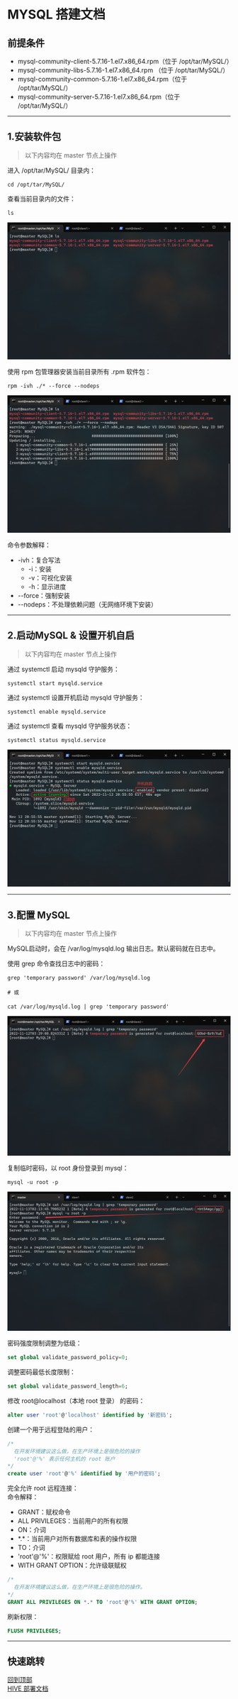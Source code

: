 # <span id="top">MYSQL 搭建文档</span>

## 前提条件
- mysql-community-client-5.7.16-1.el7.x86_64.rpm（位于 /opt/tar/MySQL/）
- mysql-community-libs-5.7.16-1.el7.x86_64.rpm  （位于 /opt/tar/MySQL/）
- mysql-community-common-5.7.16-1.el7.x86_64.rpm（位于 /opt/tar/MySQL/）
- mysql-community-server-5.7.16-1.el7.x86_64.rpm（位于 /opt/tar/MySQL/）

---

## 1.安装软件包
> 以下内容均在 master 节点上操作

进入 /opt/tar/MySQL/ 目录内：
``` shell
cd /opt/tar/MySQL/
```

查看当前目录内的文件：
``` shell
ls
```
![软件包列表](./images/2_1.png)

使用 rpm 包管理器安装当前目录所有 .rpm 软件包：
``` shell
rpm -ivh ./* --force --nodeps
```
![安装结果](./images/2_2.png)

命令参数解释：  
* -ivh：复合写法   
  * -i：安装
  * -v：可视化安装
  * -h：显示进度
* --force：强制安装
* --nodeps：不处理依赖问题（无网络环境下安装）

---

## 2.启动MySQL & 设置开机自启
> 以下内容均在 master 节点上操作

通过 systemctl 启动 mysqld 守护服务：
``` shell
systemctl start mysqld.service
```

通过 systemctl 设置开机启动 mysqld 守护服务：
``` shell
systemctl enable mysqld.service
```

通过 systemctl 查看 mysqld 守护服务状态：
``` shell
systemctl status mysqld.service
```
![操作结果](./images/3_1.png)

---

## 3.配置 MySQL
> 以下内容均在 master 节点上操作

MySQL启动时，会在 /var/log/mysqld.log 输出日志。默认密码就在日志中。  

使用 grep 命令查找日志中的密码：
``` shell
grep 'temporary password' /var/log/mysqld.log

# 或

cat /var/log/mysqld.log | grep 'temporary password'
```
![操作结果](./images/4_1.png)

复制临时密码，以 root 身份登录到 mysql：
``` shell
mysql -u root -p
```
![操作结果](./images/4_2.png)

密码强度限制调整为低级：
``` sql
set global validate_password_policy=0;
```

调整密码最低长度限制：
``` sql
set global validate_password_length=6;
```

修改 root@localhost（本地 root 登录） 的密码：
``` sql
alter user 'root'@'localhost' identified by '新密码';
```

创建一个用于远程登陆的用户：
``` sql
/*
  在开发环境建议这么做，在生产环境上是很危险的操作
  'root'@'%' 表示任何主机的 root 账户
*/
create user 'root'@'%' identified by '用户的密码';
```

完全允许 root 远程连接：  
命令解释：
  - GRANT：赋权命令
  - ALL PRIVILEGES：当前用户的所有权限
  - ON：介词
  - \*.\*：当前用户对所有数据库和表的操作权限
  - TO：介词
  - 'root'@'%'：权限赋给 root 用户，所有 ip 都能连接
  - WITH GRANT OPTION：允许级联赋权
``` sql
/*
  在开发环境建议这么做，在生产环境上是很危险的操作。
*/
GRANT ALL PRIVILEGES ON *.* TO 'root'@'%' WITH GRANT OPTION;
```

刷新权限：
``` sql
FLUSH PRIVILEGES;
```

---

## 快速跳转
[回到顶部](#top)  
[HIVE 部署文档](../hive/README.md)
